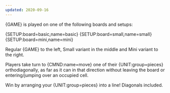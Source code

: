 ```yaml
---
updated: 2020-09-16
---
```


{GAME} is played on one of the following boards and setups:

<div class="md-3col">
{SETUP:board=basic,name=basic}
{SETUP:board=small,name=small}
{SETUP:board=mini,name=mini}
</div>

Regular {GAME} to the left, Small variant in the middle and Mini variant to the right.

Players take turn to {CMND:name=move} one of their {UNIT:group=pieces} orthodiagonally, as far as it can in that direction without leaving the board or entering/jumping over an occupied cell. 

Win by arranging your {UNIT:group=pieces} into a line! Diagonals included.

